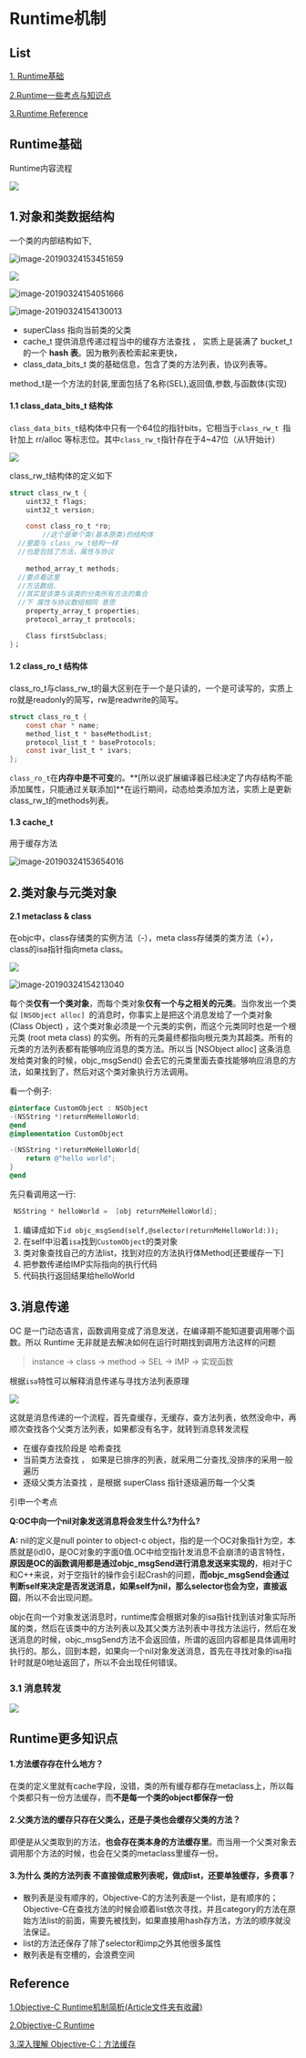 # Runtime机制

## List

<a href="#Runtime Foundation">1. Runtime基础</a>

<a href="#Runtime Key Points">2.Runtime一些考点与知识点</a>

<a href="#Runtime Reference">3.Runtime Reference</a>



<a id="Runtime Foundation">

## Runtime基础

Runtime内容流程

![](http://sylarimage.oss-cn-shenzhen.aliyuncs.com/2019-03-19-022544.jpg)

## 1.对象和类数据结构

一个类的内部结构如下,

![image-20190324153451659](https://ws1.sinaimg.cn/large/006tKfTcgy1g1dx878ulzj30be05pdgg.jpg)



![](http://sylarimage.oss-cn-shenzhen.aliyuncs.com/2019-03-19-023218.jpg)



![image-20190324154051666](https://ws3.sinaimg.cn/large/006tKfTcgy1g1dxeeh8hvj30f106vq3o.jpg)

![image-20190324154130013](https://ws2.sinaimg.cn/large/006tKfTcgy1g1dxf2y7uij30f60b4mz0.jpg)



- superClass 指向当前类的父类
- cache_t 提供消息传递过程当中的缓存方法查找 ， 实质上是装满了 bucket_t 的一个 **hash 表**。因为散列表检索起来更快，
- class_data_bits_t 类的基础信息，包含了类的方法列表，协议列表等。



method_t是一个方法的封装,里面包括了名称(SEL),返回值,参数,与函数体(实现)



#### 1.1 class_data_bits_t 结构体

`class_data_bits_t`结构体中只有一个64位的指针bits，它相当于`class_rw_t `指针加上 rr/alloc 等标志位。其中`class_rw_t`指针存在于4~47位（从1开始计）

![](http://sylarimage.oss-cn-shenzhen.aliyuncs.com/2019-03-19-023930.png)

class_rw_t结构体的定义如下

```objective-c
struct class_rw_t {
    uint32_t flags;
    uint32_t version;

    const class_ro_t *ro;
		//这个是单个类(基本原类)的结构体
  //里面与 class_rw_t结构一样
  //也是包括了方法，属性与协议
  
    method_array_t methods;
  //重点看这里
  //方法数组.
  //其实是该类与该类的分类所有方法的集合
  //下 属性与协议数组相同 意思
    property_array_t properties;
    protocol_array_t protocols;

    Class firstSubclass;
}；
```



#### 1.2 class_ro_t 结构体

class_ro_t与class_rw_t的最大区别在于一个是只读的，一个是可读写的，实质上ro就是readonly的简写，rw是readwrite的简写。

```objective-c
struct class_ro_t {
    const char * name;
    method_list_t * baseMethodList;
    protocol_list_t * baseProtocols;
    const ivar_list_t * ivars;
};
```

`class_ro_t`在**内存中是不可变**的。**[所以说扩展编译器已经决定了内存结构不能添加属性，只能通过关联添加]**在运行期间，动态给类添加方法，实质上是更新class_rw_t的methods列表。



#### 1.3 cache_t

用于缓存方法

![image-20190324153654016](https://ws3.sinaimg.cn/large/006tKfTcgy1g1dxaa5757j30lv0560tc.jpg)



## 2.类对象与元类对象

#### 2.1 metaclass & class

在objc中，class存储类的实例方法（-），meta class存储类的类方法（+），class的isa指针指向meta class。

![](http://sylarimage.oss-cn-shenzhen.aliyuncs.com/2019-03-19-023919.jpg)



![image-20190324154213040](https://ws4.sinaimg.cn/large/006tKfTcgy1g1dxftgghzj30ad05gwf3.jpg)



每个类**仅有一个类对象**，而每个类对象**仅有一个与之相关的元类**。当你发出一个类似 `[NSObject alloc] `的消息时，你事实上是把这个消息发给了一个类对象 (Class Object) ，这个类对象必须是一个元类的实例，而这个元类同时也是一个根元类 (root meta class) 的实例。所有的元类最终都指向根元类为其超类。所有的元类的方法列表都有能够响应消息的类方法。所以当 [NSObject alloc] 这条消息发给类对象的时候，objc_msgSend() 会去它的元类里面去查找能够响应消息的方法，如果找到了，然后对这个类对象执行方法调用。

看一个例子:

```objective-c
@interface CustomObject : NSObject
-(NSString *)returnMeHelloWorld;
@end
@implementation CustomObject

-(NSString *)returnMeHelloWorld{
    return @"hello world";
}
@end
```

先只看调用这一行:

```objective-c
 NSString * helloWorld =  [obj returnMeHelloWorld];
```

1. 编译成如下`id objc_msgSend(self,@selector(returnMeHelloWorld:));`
2. 在self中沿着`isa`找到`CustomObject`的类对象
3. 类对象查找自己的方法list，找到对应的方法执行体Method[还要缓存一下]
4. 把参数传递给IMP实际指向的执行代码
5. 代码执行返回结果给helloWorld

## 3.消息传递

OC 是一门动态语言，函数调用变成了消息发送，在编译期不能知道要调用哪个函数。所以 Runtime 无非就是去解决如何在运行时期找到调用方法这样的问题

> instance -> class -> method -> SEL -> IMP -> 实现函数

根据`isa`特性可以解释消息传递与寻找方法列表原理

![](http://sylarimage.oss-cn-shenzhen.aliyuncs.com/2019-03-19-061439.jpg)



这就是消息传递的一个流程，首先查缓存，无缓存，查方法列表，依然没命中，再顺次查找各个父类方法列表，如果都没有名字，就转到消息转发流程

- 在缓存查找阶段是 哈希查找
- 当前类方法查找 ， 如果是已排序的列表，就采用二分查找,没排序的采用一般遍历
- 逐级父类方法查找 ，是根据 superClass 指针逐级遍历每一个父类



引申一个考点

**Q:OC中向一个nil对象发送消息将会发生什么?为什么?**

**A:** nil的定义是null pointer to object-c object，指的是一个OC对象指针为空，本质就是(id)0，是OC对象的字面0值.OC中给空指针发消息不会崩溃的语言特性，**原因是OC的函数调用都是通过objc_msgSend进行消息发送来实现的**，相对于C和C++来说，对于空指针的操作会引起Crash的问题，**而objc_msgSend会通过判断self来决定是否发送消息，如果self为nil，那么selector也会为空，直接返回**，所以不会出现问题。

objc在向一个对象发送消息时，runtime库会根据对象的isa指针找到该对象实际所属的类，然后在该类中的方法列表以及其父类方法列表中寻找方法运行，然后在发送消息的时候，objc_msgSend方法不会返回值，所谓的返回内容都是具体调用时执行的。那么，回到本题，如果向一个nil对象发送消息，首先在寻找对象的isa指针时就是0地址返回了，所以不会出现任何错误。



### 3.1 消息转发

![](http://sylarimage.oss-cn-shenzhen.aliyuncs.com/2019-03-19-061727.jpg)



<a id="Runtime Key Points">

## Runtime更多知识点

#### 1.方法缓存存在什么地方？

在类的定义里就有cache字段，没错，类的所有缓存都存在metaclass上，所以每个类都只有一份方法缓存，而**不是每一个类的object都保存一份**

#### 2.父类方法的缓存只存在父类么，还是子类也会缓存父类的方法？

即便是从父类取到的方法，**也会存在类本身的方法缓存里**。而当用一个父类对象去调用那个方法的时候，也会在父类的metaclass里缓存一份。

#### 3.为什么 类的方法列表 不直接做成散列表呢，做成list，还要单独缓存，多费事？

- 散列表是没有顺序的，Objective-C的方法列表是一个list，是有顺序的；Objective-C在查找方法的时候会顺着list依次寻找，并且category的方法在原始方法list的前面，需要先被找到，如果直接用hash存方法，方法的顺序就没法保证。
- list的方法还保存了除了selector和imp之外其他很多属性
- 散列表是有空槽的，会浪费空间



<a id="Runtime Reference">

## Reference

[1.Objective-C Runtime机制简析(Article文件夹有收藏)](https://www.jianshu.com/p/0a4e5b944d7d)

[2.Objective-C Runtime](http://yulingtianxia.com/blog/2014/11/05/objective-c-runtime/)

[3.深入理解 Objective-C：方法缓存](https://tech.meituan.com/2015/08/12/deep-understanding-object-c-of-method-caching.html)

